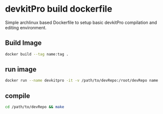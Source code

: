 # devkitPro build dockerfile

Simple archlinux based Dockerfile to setup basic devkitPro
compilation and editing environment.

## Build Image

~~~bash
docker build --tag name:tag .
~~~

## run image

~~~bash
docker run --name devkitpro -it -v /path/to/devRepo:/root/devRepo name:tag
~~~

## compile

~~~bash
cd /path/to/devRepo && make
~~~
